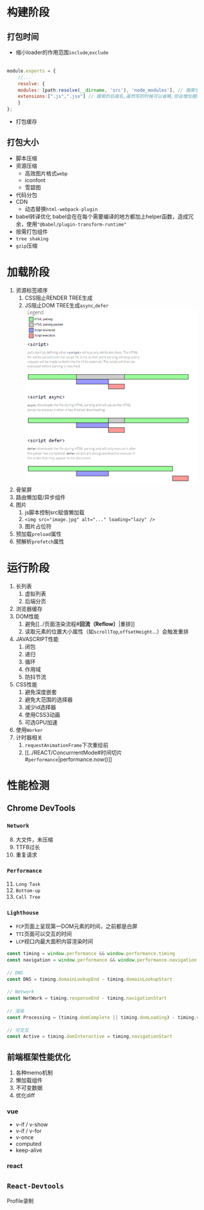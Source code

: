 # 构建阶段
## 打包时间
- 缩小loader的作用范围`include`,`exclude`
```javascript

module.exports = {
	//...
	resolve: {
	modules: [path.resolve(__dirname, 'src'), 'node_modules'], // 搜索位置
	extensions:[".js",".jsx"] // 搜索的后缀名,虽然写的时候可以省略,但会增加搜索的性能损耗
	}
};
```
- 打包缓存
## 打包大小
- 脚本压缩
- 资源压缩
	- 高效图片格式`webp`
	- iconfont
	- 雪碧图
- 代码分包
- CDN
	- 动态替换`html-webpack-plugin`
- babel转译优化
	babel会在在每个需要编译的地方都加上helper函数，造成冗余，使用`"@babel/plugin-transform-runtime"`
- 按需打包组件
- `tree shaking`
- `gzip`压缩

# 加载阶段
1. 资源标签顺序
	1. CSS阻止RENDER TREE生成
	2. JS阻止DOM TREE生成`async`,`defer`
		![](../../assets/Pasted%20image%2020250303105843.png)
2. 骨架屏
3. 路由懒加载/异步组件
4. 图片
	1.  js脚本控制src赋值懒加载
	2. `<img src="image.jpg" alt="..." loading="lazy" />`
	3. 图片占位符
5. 预加载`preload`属性
6. 预解析`prefetch`属性

# 运行阶段
1. 长列表
	1. 虚拟列表
	2. 后端分页
2. 浏览器缓存
3. DOM性能
	1. 避免[[../页面渲染流程#**回流（Reflow）**|重排]]
	2. 读取元素的位置大小属性（如`scrollTop`,`offsetHeight`...）会触发重排
4. JAVASCRIPT性能
	1. 闭包
	2. 递归
	3. 循环
	4. 作用域
	5. 防抖节流
5. CSS性能
	1. 避免深度嵌套
	2. 避免大范围的选择器
	3. 减少id选择器
	4. 使用CSS3动画
	5. 可选GPU加速
6. 使用`Worker`
7. 计时器相关
	1. `requestAnimationFrame`下次重绘前
	2. [[../REACT/ConcurrrentMode#时间切片#`performance`|performance.now()]]

# 性能检测
## Chrome DevTools
### `Network`
8. 大文件，未压缩
9. TTFB过长
10. 重复请求
### `Performance`
11. `Long Task`
12. `Bottom-up`
13. `Call Tree`
### `Lighthouse`
- `FCP`页面上呈现第一DOM元素的时间，之前都是白屏
- `TTI`页面可以交互的时间
- `LCP`视口内最大面积内容渲染时间
```javascript
const timing = window.performance && window.performance.timing
const navigation = window.performance && window.performance.navigation

// DNS
const DNS = timing.domainLookupEnd - timing.domainLookupStart

// Network
const NetWork = timing.responseEnd - timing.navigationStart

// 渲染
const Processing = (timing.domComplete || timing.domLoading) - timing.domLoading

// 可交互
const Active = timing.domInteractive = timing.navigationStart

```

## 前端框架性能优化
1. 各种memo机制
2. 懒加载组件
3. 不可变数据
4. 优化diff
###  vue
- v-if / v-show
- v-if / v-for
- v-once
- computed
- keep-alive
### react

## `React-Devtools`
Profile录制